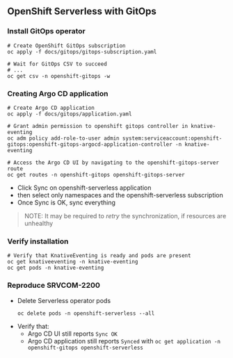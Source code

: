 ## OpenShift Serverless with GitOps

### Install GitOps operator

```shell
# Create OpenShift GitOps subscription
oc apply -f docs/gitops/gitops-subscription.yaml

# Wait for GitOps CSV to succeed
# ...
oc get csv -n openshift-gitops -w
```

### Creating Argo CD application

```shell
# Create Argo CD application
oc apply -f docs/gitops/application.yaml

# Grant admin permission to openshift gitops controller in knative-eventing
oc adm policy add-role-to-user admin system:serviceaccount:openshift-gitops:openshift-gitops-argocd-application-controller -n knative-eventing

# Access the Argo CD UI by navigating to the openshift-gitops-server route
oc get routes -n openshift-gitops openshift-gitops-server

```

- Click Sync on openshift-serverless application
- then select only namespaces and the openshift-serverless subscription
- Once Sync is OK, sync everything

> NOTE: It may be required to _retry_ the synchronization, if resources are unhealthy

### Verify installation

```shell
# Verify that KnativeEventing is ready and pods are present
oc get knativeeventing -n knative-eventing
oc get pods -n knative-eventing
```

### Reproduce SRVCOM-2200

- Delete Serverless operator pods
  ```shell
  oc delete pods -n openshift-serverless --all
  ```
- Verify that:
  - Argo CD UI still reports `Sync OK`
  - Argo CD application still reports `Synced` with `oc get application -n openshift-gitops openshift-serverless`
